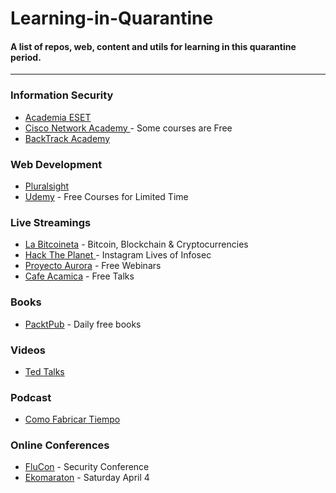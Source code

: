 # Learning-in-Quarantine
#### A list of repos, web, content and utils for learning in this quarantine period. 
---

### Information Security
- [Academia ESET](https://www.academiaeset.com/)
- [Cisco Network Academy ](www.netacad.com) - Some courses are Free
- [BackTrack Academy](https://backtrackacademy.com/)

### Web Development
- [Pluralsight](https://www.pluralsight.com/offer/2020/free-april-month)
- [Udemy](https://www.udemy.com/courses/development/?price=price-free&sort=popularity) - Free Courses for Limited Time

### Live Streamings
- [La Bitcoineta](http://bitcoineta.org/) - Bitcoin, Blockchain & Cryptocurrencies
- [Hack The Planet ](https://www.instagram.com/hacktheplanet.ar)- Instagram Lives of Infosec 
- [Proyecto Aurora](https://proyecto-aurora.org/eventos/) - Free Webinars
- [Cafe Acamica](https://www.acamica.com/cafe) - Free Talks

### Books
- [PacktPub](https://www.packtpub.com/) - Daily free books

### Videos
- [Ted Talks](https://www.ted.com/talks)

### Podcast
- [Como Fabricar Tiempo](https://www.lanacion.com.ar/tema/como-fabricar-tiempo-tid65456)

### Online Conferences
- [FluCon](https://www.youtube.com/watch?v=reIK6XERnKs) - Security Conference
- [Ekomaraton](http://www.twitter.com/ekoparty) - Saturday April 4
  

